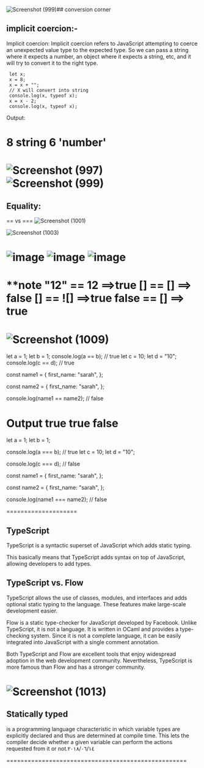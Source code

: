 ![Screenshot (999)](https://github.com/ayaabumtawea12/Mastering-javascript-in-20-days/assets/120716752/27647193-9c7a-43b9-a270-c85cfb5f5235)##  conversion corner

## implicit coercion:-
Implicit coercion: Implicit coercion refers to JavaScript attempting to coerce an unexpected value type to the expected type. So we can pass a string where it expects a number, an object where it expects a string, etc, and it will try to convert it to the right type.

     let x;
     x = 8;
     x = x + "";
     // X will convert into string
     console.log(x, typeof x);
     x = x - 2;
     console.log(x, typeof x);
     
Output:

8 string
6 'number'
============================
![Screenshot (997)](https://github.com/ayaabumtawea12/Mastering-javascript-in-20-days/assets/120716752/52a1465a-d221-4fa5-8697-188f62c6de75)
![Screenshot (999)](https://github.com/ayaabumtawea12/Mastering-javascript-in-20-days/assets/120716752/659a9647-8a2a-49a7-b53d-63a0ea999617)
=========================
 ## Equality:

==  vs ===
![Screenshot (1001)](https://github.com/ayaabumtawea12/Mastering-javascript-in-20-days/assets/120716752/2dfb13a2-db61-45c2-ae1a-a04362c890c1)

![Screenshot (1003)](https://github.com/ayaabumtawea12/Mastering-javascript-in-20-days/assets/120716752/1b6f7f3f-d38f-4c15-9efc-3ae3947aa514)

![image](https://github.com/ayaabumtawea12/Mastering-javascript-in-20-days/assets/120716752/d8c036d4-2fc1-4c1a-a580-123cdcba0388)
![image](https://github.com/ayaabumtawea12/Mastering-javascript-in-20-days/assets/120716752/843d8fda-a23f-4640-9c5f-29f2d57c40ad)
![image](https://github.com/ayaabumtawea12/Mastering-javascript-in-20-days/assets/120716752/ec6a0834-d5fd-4569-83c8-c6d99dc3a365)
===============
**note
"12" == 12 ==>true
[] == [] ==> false
[] == ![] ==>true
false == [] ==> true
================
![Screenshot (1009)](https://github.com/ayaabumtawea12/Mastering-javascript-in-20-days/assets/120716752/c80c0c85-1561-4baf-b5dd-92ea86fdc0d6)
==========

let a = 1;
let b = 1;
console.log(a == b); // true
let c = 10;
let d = "10";
console.log(c == d); // true
 
 
const name1 = {
    first_name: "sarah",
};
 
const name2 = {
    first_name: "sarah",
};
 
console.log(name1 == name2); // false

Output
true
true
false
===================
let a = 1;
let b = 1;
 
console.log(a === b); // true
let c = 10;
let d = "10";
 
console.log(c === d); // false
 
const name1 = {
    first_name: "sarah",
};
 
const name2 = {
    first_name: "sarah",
};
 
console.log(name1 === name2); // false

====================
## TypeScript 
TypeScript is a syntactic superset of JavaScript which adds static typing.

This basically means that TypeScript adds syntax on top of JavaScript, allowing developers to add types.

## TypeScript vs. Flow
TypeScript allows the use of classes, modules, and interfaces and adds optional static typing to the language. These features make large-scale development easier.

Flow is a static type-checker for JavaScript developed by Facebook. Unlike TypeScript, it is not a language. It is written in OCaml and provides a type-checking system. Since it is not a complete language, it can be easily integrated into JavaScript with a single comment annotation.

Both TypeScript and Flow are excellent tools that enjoy widespread adoption in the web development community. Nevertheless, TypeScript is more famous than Flow and has a stronger community.

![Screenshot (1013)](https://github.com/ayaabumtawea12/Mastering-javascript-in-20-days/assets/120716752/51611159-cb77-413b-a36f-2a37e634c6f7)
================================================
## Statically typed 
is a programming language characteristic in which variable types are explicitly declared and thus are determined at compile time. This lets the compiler decide whether a given variable can perform the actions requested from it or not.١٤‏/٠٦‏/٢٠١٨

===================================================











